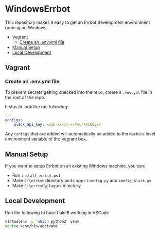 # WindowsErrbot

This repository makes it easy to get an Errbot development environment running on Windows.

<!-- TOC depthFrom:2 -->

- [Vagrant](#vagrant)
    - [Create an .env.yml file](#create-an-envyml-file)
- [Manual Setup](#manual-setup)
- [Local Development](#local-development)

<!-- /TOC -->

## Vagrant
### Create an .env.yml file

To prevent secrets getting checked into the repo, create a `.env.yml` file in the root of the repo.

It should look like the following:

```yml
---
configs:
    slack_api_key: xoxb-xxxxx-xxYourAPIKeyxx
```

Any `configs` that are added will automatically be added to the `Machine` level environment variable of the Vagrant box.

## Manual Setup

If you want to setup Errbot on an existing Windows machine, you can:

* Run `install_errbot.ps1`
* Make `C:\errbot` directory and copy in `config.py` and `config_slack.py`
* Make `C:\errbot\plugins` directory

## Local Development

Run the following to have flake8 working in VSCode
```bash
virtualenv -p `which python3` venv
source venv/bin/activate
```
